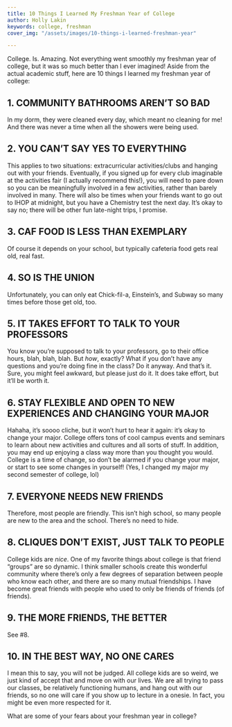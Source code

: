 ```yaml
---
title: 10 Things I Learned My Freshman Year of College
author: Holly Lakin
keywords: college, freshman
cover_img: "/assets/images/10-things-i-learned-freshman-year"

---
```

College. Is. Amazing. Not everything went smoothly my freshman year of college, but it was so much better than I ever imagined! Aside from the actual academic stuff, here are 10 things I learned my freshman year of college:

## **1. COMMUNITY BATHROOMS AREN’T SO BAD**

In my dorm, they were cleaned every day, which meant no cleaning for me! And there was never a time when all the showers were being used.

## **2. YOU CAN’T SAY YES TO EVERYTHING**

This applies to two situations: extracurricular activities/clubs and hanging out with your friends. Eventually, if you signed up for every club imaginable at the activities fair (I actually recommend this!), you will need to pare down so you can be meaningfully involved in a few activities, rather than barely involved in many. There will also be times when your friends want to go out to IHOP at midnight, but you have a Chemistry test the next day. It’s okay to say no; there will be other fun late-night trips, I promise.

## **3. CAF FOOD IS LESS THAN EXEMPLARY**

Of course it depends on your school, but typically cafeteria food gets real old, real fast.

## **4. SO IS THE UNION**

Unfortunately, you can only eat Chick-fil-a, Einstein’s, and Subway so many times before those get old, too.

## **5. IT TAKES EFFORT TO TALK TO YOUR PROFESSORS**

You know you’re supposed to talk to your professors, go to their office hours, blah, blah, blah. But _how_, exactly? What if you don’t have any questions and you’re doing fine in the class? Do it anyway. And that’s it. Sure, you might feel awkward, but please just do it. It does take effort, but it’ll be worth it.

## **6. STAY FLEXIBLE AND OPEN TO NEW EXPERIENCES AND CHANGING YOUR MAJOR**

Hahaha, it’s soooo cliche, but it won’t hurt to hear it again: it’s okay to change your major. College offers tons of cool campus events and seminars to learn about new activities and cultures and all sorts of stuff. In addition, you may end up enjoying a class way more than you thought you would. College is a time of change, so don’t be alarmed if you change your major, or start to see some changes in yourself! (Yes, I changed my major my second semester of college, lol)

## **7. EVERYONE NEEDS NEW FRIENDS**

Therefore, most people are friendly. This isn’t high school, so many people are new to the area and the school. There’s no need to hide.

## **8. CLIQUES DON’T EXIST, JUST TALK TO PEOPLE**

College kids are _nice_. One of my favorite things about college is that friend “groups” are so dynamic. I think smaller schools create this wonderful community where there’s only a few degrees of separation between people who know each other, and there are so many mutual friendships. I have become great friends with people who used to only be friends of friends (of friends).

## **9. THE MORE FRIENDS, THE BETTER**

See #8.

## **10. IN THE BEST WAY, NO ONE CARES**

I mean this to say, you will not be judged. All college kids are so weird, we just kind of accept that and move on with our lives. We are all trying to pass our classes, be relatively functioning humans, and hang out with our friends, so no one will care if you show up to lecture in a onesie. In fact, you might be even more respected for it.

What are some of your fears about your freshman year in college?